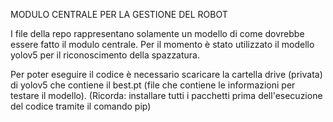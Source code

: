 MODULO CENTRALE PER LA GESTIONE DEL ROBOT

I file della repo rappresentano solamente un modello di come dovrebbe essere fatto il modulo centrale. Per il momento è stato utilizzato il modello yolov5 per il riconoscimento della spazzatura.

Per poter eseguire il codice è necessario scaricare la cartella drive (privata) di yolov5 che contiene il best.pt (file che contiene le informazioni per testare il modello).
(Ricorda: installare tutti i pacchetti prima dell'esecuzione del codice tramite il comando pip)
